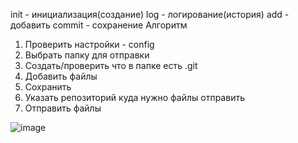 init - инициализация(создание)
log - логирование(история)
add - добавить
commit - сохранение
Алгоритм 
1.   Проверить настройки - config
2.   Выбрать папку для отправки
3.   Создать/проверить что в папке есть .git
4.   Добавить файлы
5.   Сохранить
6.   Указать репозиторий куда нужно файлы отправить
7.   Отправить файлы
   
![image](https://github.com/nazirov21/6-semestr/assets/113089463/d8f14843-540f-4de3-9df6-166d189512fe)
